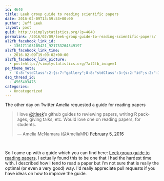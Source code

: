 ```yaml
---
id: 4640
title: Leek group guide to reading scientific papers
date: 2016-02-09T13:59:53+00:00
author: Jeff Leek
layout: post
guid: http://simplystatistics.org/?p=4640
permalink: /2016/02/09/leek-group-guide-to-reading-scientific-papers/
al2fb_facebook_link_id:
  - 136171103105421_921733264549197
al2fb_facebook_link_time:
  - 2016-02-09T19:00:02+00:00
al2fb_facebook_link_picture:
  - post=http://simplystatistics.org/?al2fb_image=1
pe_theme_meta:
  - 'O:8:"stdClass":2:{s:7:"gallery";O:8:"stdClass":3:{s:2:"id";s:2:"-1";s:5:"width";s:0:"";s:6:"height";s:0:"";}s:5:"video";O:8:"stdClass":1:{s:2:"id";s:2:"-1";}}'
dsq_thread_id:
  - 4565403476
categories:
  - Uncategorized
---
```

The other day on Twitter Amelia requested a guide for reading papers

<blockquote class="twitter-tweet" data-width="550">
  <p lang="en" dir="ltr">
    I love <a href="https://twitter.com/jtleek">@jtleek</a>’s github guides to reviewing papers, writing R packages, giving talks, etc. Would love one on reading papers, for students.
  </p>
  
  <p>
    &mdash; Amelia McNamara (@AmeliaMN) <a href="https://twitter.com/AmeliaMN/status/695633602751635456">February 5, 2016</a>
  </p>
</blockquote>



&nbsp;

So I came up with a guide which you can find here: [Leek group guide to reading papers](https://github.com/jtleek/readingpapers). I actually found this to be one that I had the hardest time with. I described how I tend to read a paper but I'm not sure that is really the optimal (or even a very good) way. I'd really appreciate pull requests if you have ideas on how to improve the guide.